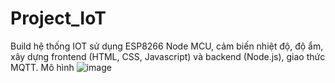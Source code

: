# Project_IoT
Build hệ thống IOT sử dụng ESP8266 Node MCU, cảm biến nhiệt độ, độ ẩm, xây dựng frontend (HTML, CSS, Javascript) và backend (Node.js), giao thức MQTT.
Mô hình
![image](https://github.com/user-attachments/assets/7bbab91a-bdd0-4f32-a679-89d72c7f7b56)
